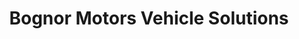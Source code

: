 ---
title: "Bognor Motors Vehicle Solutions"
url: /bognor-regis/bognor-motors-vehicle-solutions/
shop: car repair
---